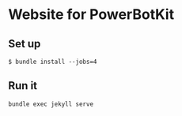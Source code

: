 # Website for PowerBotKit

## Set up

```shell
$ bundle install --jobs=4
```

## Run it
```shell
bundle exec jekyll serve
```

